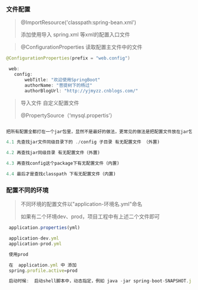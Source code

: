 ###  文件配置

> @ImportResource('classpath:spring-bean.xml')
> 
> 添加使用导入 spring.xml  等xml的配置入口文件

> @ConfigurationProperties 读取配置主文件中的文件
 
 ``` java
 @ConfigurationProperties(prefix = "web.config")

  web:
    config:
        webTitle: "欢迎使用SpringBoot"
        authorName: "菩提树下的杨过"
        authorBlogUrl: "http://yjmyzz.cnblogs.com/" 

```

>  导入文件 自定义配置文件
>
>  @PropertySource（‘mysql.propertis’） 

``` js

把所有配置全都打在一个jar包里，显然不是最好的做法，更常见的做法是把配置文件放在jar包外面，可以在需要时，不动java代码的前提下修改配置，spring-boot会按以下顺序加载配置文件application.properties或application.yml：

4.1 先查找jar文件同级目录下的 ./config 子目录 有无配置文件 （外置)

4.2 再查找jar同级目录 有无配置文件（外置)

4.3 再查找config这个package下有无配置文件（内置)

4.4 最后才是查找classpath 下有无配置文件（内置)

```

### 配置不同的环境

> 不同环境的配置文件以"application-环境名.yml"命名
>
> 如果有二个环境dev、prod，项目工程中有上述二个文件即可

``` js
 application.properties(yml)

 application-dev.yml
 application-prod.yml

 使用prod 

 在  application.yml 中 添加
 spring.profile.active=prod

 启动时候:  启动shell脚本中，动态指定，例如 java -jar spring-boot-SNAPSHOT.jar --spring.profiles.active=prod

```
